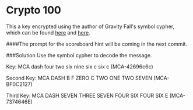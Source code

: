 # Crypto 100

This a key encrypted using the author of Gravity Fall's symbol cypher, which can be found [here](http://gravityfalls.wikia.com/wiki/List_of_cryptograms) and [here](http://themysteryofgravityfalls.com/).

####The prompt for the scoreboard hint will be coming in the next commit.

###Solution
Use the symbol cypher to decode the message.

Key: MCA dash four two six nine six c six c (MCA-42696c6c)

Second Key: MCA DASH B F ZERO C TWO ONE TWO SEVEN (MCA-BF0C2127)

Third Key: MCA DASH SEVEN THREE SEVEN FOUR SIX FOUR SIX E (MCA-7374646E)